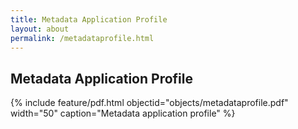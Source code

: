 ```yaml
---
title: Metadata Application Profile
layout: about
permalink: /metadataprofile.html
---
```

## Metadata Application Profile
{% include feature/pdf.html objectid="objects/metadataprofile.pdf" width="50" caption="Metadata application profile" %}
